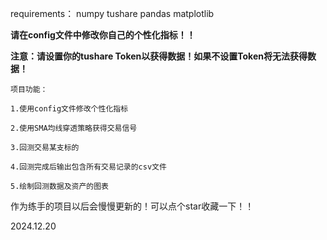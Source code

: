 requirements： numpy tushare pandas matplotlib

**请在config文件中修改你自己的个性化指标！！**

**注意：请设置你的tushare Token以获得数据！如果不设置Token将无法获得数据！**

    项目功能：
    
    1.使用config文件修改个性化指标
    
    2.使用SMA均线穿透策略获得交易信号
    
    3.回测交易某支标的
    
    4.回测完成后输出包含所有交易记录的csv文件
    
    5.绘制回测数据及资产的图表


作为练手的项目以后会慢慢更新的！可以点个star收藏一下！！

2024.12.20